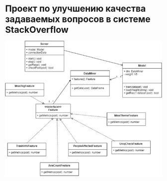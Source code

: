 # Проект по улучшению качества задаваемых вопросов в системе StackOverflow

![Начальная диаграмма классов](asserts/class_dia.png)
